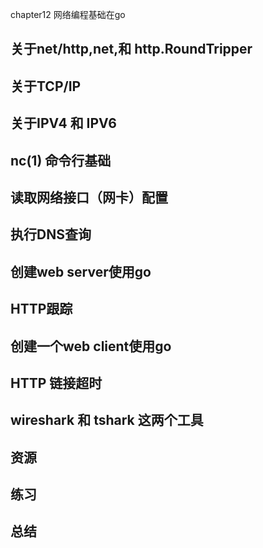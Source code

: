 chapter12 网络编程基础在go
## 关于net/http,net,和 http.RoundTripper
## 关于TCP/IP
## 关于IPV4 和 IPV6
## nc(1) 命令行基础
## 读取网络接口（网卡）配置
## 执行DNS查询
## 创建web server使用go
## HTTP跟踪
## 创建一个web client使用go
## HTTP 链接超时
## wireshark 和 tshark 这两个工具
## 资源
## 练习
## 总结

